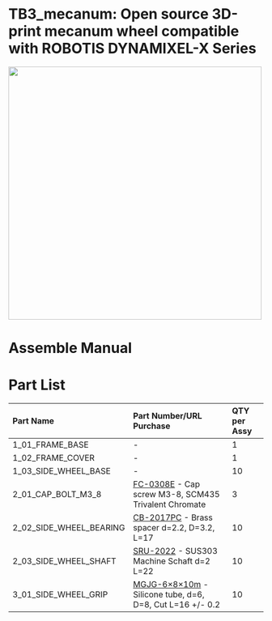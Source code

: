 # TB3_mecanum: Open source 3D-print mecanum wheel compatible with ROBOTIS DYNAMIXEL-X Series
<img src="https://user-images.githubusercontent.com/18658190/96047607-5a7b6000-0eb0-11eb-9509-d81aed2c095f.png" width="500px">

# Assemble Manual

# Part List
|Part Name|Part Number/URL Purchase|QTY per Assy|
|:---|:---|:---|
|1_01_FRAME_BASE|-|1|
|1_02_FRAME_COVER|-|1|
|1_03_SIDE_WHEEL_BASE|-|10|
|2_01_CAP_BOLT_M3_8|[FC-0308E](https://wilco.jp/products/F/FC-E.html#page4) - Cap screw M3-8, SCM435 Trivalent Chromate|3|
|2_02_SIDE_WHEEL_BEARING|[CB-2017PC](https://www.hirosugi-net.co.jp/shop/g/g40152/) - Brass spacer d=2.2, D=3.2, L=17|10|
|2_03_SIDE_WHEEL_SHAFT|[SRU-2022](https://wilco.jp/products/U/SRU-2000.html#page1) - SUS303 Machine Schaft d=2 L=22|10|
|3_01_SIDE_WHEEL_GRIP|[MGJG-6×8×10m](https://www.monotaro.com/p/2225/2633/) - Silicone tube, d=6, D=8, Cut L=16 +/- 0.2|10|
